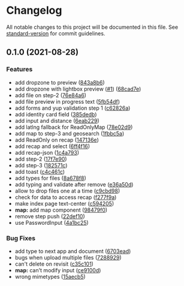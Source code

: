 # Changelog

All notable changes to this project will be documented in this file. See [standard-version](https://github.com/conventional-changelog/standard-version) for commit guidelines.

## 0.1.0 (2021-08-28)


### Features

* add dropzone to preview ([843a8b6](https://github.com/theodorusclarence/rhf-stepform/commit/843a8b655da3a55e0f2c352f93e441b6cbe6d8bc))
* add dropzone with lightbox preview ([#1](https://github.com/theodorusclarence/rhf-stepform/issues/1)) ([68cad7e](https://github.com/theodorusclarence/rhf-stepform/commit/68cad7e6c09cc720473ec73b446ef956920737f7))
* add file on step-2 ([76e84a6](https://github.com/theodorusclarence/rhf-stepform/commit/76e84a65efb1718ed47620b0bade7b9f90eeb7d4))
* add file preview in progress text ([5fb54df](https://github.com/theodorusclarence/rhf-stepform/commit/5fb54df2ec99b1e1f9b3845b5a9b30648af2b7c0))
* add forms and yup validation step 1 ([c62826a](https://github.com/theodorusclarence/rhf-stepform/commit/c62826a0602618b25140ac685f447e0276153c4a))
* add identity card field ([385dedb](https://github.com/theodorusclarence/rhf-stepform/commit/385dedb761b1662263787ebeacc16866f8b0450e))
* add input and distance ([6eab229](https://github.com/theodorusclarence/rhf-stepform/commit/6eab22990d68ed4041fa067bbd3942d60faee605))
* add latlng fallback for ReadOnlyMap ([78e02d9](https://github.com/theodorusclarence/rhf-stepform/commit/78e02d908c2b84de34eca4b42154376593dc83c9))
* add map to step-3 and geosearch ([1fbbc5a](https://github.com/theodorusclarence/rhf-stepform/commit/1fbbc5a503d4394a1a7069fe3f06ce636ac42f79))
* add ReadOnly on recap ([147136e](https://github.com/theodorusclarence/rhf-stepform/commit/147136e4bc3d24f25e9558a0eeab4a0c4d4abe84))
* add recap and select ([6ff4f16](https://github.com/theodorusclarence/rhf-stepform/commit/6ff4f1617c11e4a74ba85ce79cabb9b6ad46c8d3))
* add recap-json ([1c4a793](https://github.com/theodorusclarence/rhf-stepform/commit/1c4a7939dd9bf2cd39fa8d523cb3adfe5876562d))
* add step-2 ([17f7e90](https://github.com/theodorusclarence/rhf-stepform/commit/17f7e90f3b118183c98ba11399fdd29ec376efb0))
* add step-3 ([182571c](https://github.com/theodorusclarence/rhf-stepform/commit/182571c5faf98e31e121a9b523ddab810c0b8879))
* add toast ([c4c461c](https://github.com/theodorusclarence/rhf-stepform/commit/c4c461c62e6b723a5ec141ffaefc2164000f382c))
* add types for files ([8a678f8](https://github.com/theodorusclarence/rhf-stepform/commit/8a678f82fda7997a97126eb510a51d789982fd7f))
* add typing and validate after remove ([e36a50d](https://github.com/theodorusclarence/rhf-stepform/commit/e36a50d30b0d2a43aecb25441843a71a8f13f00d))
* allow to drop files one at a time ([c9cbd98](https://github.com/theodorusclarence/rhf-stepform/commit/c9cbd98bdba4816dac5ef5367503fe37b819b737))
* check for data to access recap ([f277f9a](https://github.com/theodorusclarence/rhf-stepform/commit/f277f9a9f5e027f9b18daf8ebac35c0ef705e6ee))
* make index page text-center ([c594205](https://github.com/theodorusclarence/rhf-stepform/commit/c5942057309e335fdd60de2b42e49a034d22de51))
* **map:** add map component ([98479f0](https://github.com/theodorusclarence/rhf-stepform/commit/98479f0e0eddc4b39a191087657fc4d4584e1137))
* remove step push ([22def10](https://github.com/theodorusclarence/rhf-stepform/commit/22def10022738f856ad3effa11f4f427d646cbfe))
* use PasswordInput ([4a1bc25](https://github.com/theodorusclarence/rhf-stepform/commit/4a1bc255a8dbeaf4f17a4649214cb80e0e251fc6))


### Bug Fixes

* add type to next app and document ([6703ead](https://github.com/theodorusclarence/rhf-stepform/commit/6703eadc75bd2e9d9237916200fda3886bfa8838))
* bugs when upload multiple files ([7288929](https://github.com/theodorusclarence/rhf-stepform/commit/728892955a43ccc25df392971227094d8d4a2b79))
* can't delete on revisit ([c35c101](https://github.com/theodorusclarence/rhf-stepform/commit/c35c101e052c0d895d5ecf3b79567a3bfef52e0e))
* **map:** can't modify input ([ce9100d](https://github.com/theodorusclarence/rhf-stepform/commit/ce9100d11ae9c6b7c0007383cbe178168d05a6b9))
* wrong mimetypes ([15aecb5](https://github.com/theodorusclarence/rhf-stepform/commit/15aecb5fafd6cd6a869525c0e2ce9ad2b8b1b554))
